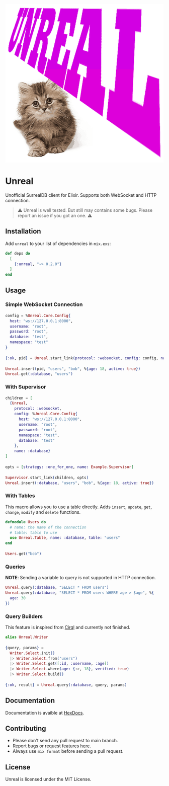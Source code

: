 ![](./assets/unreal.png)

# Unreal

Unofficial SurrealDB client for Elixir. Supports both WebSocket and HTTP connection.

> ⚠️ Unreal is well tested. But still may contains some bugs. Please report an issue if you got an one. ⚠️

## Installation

Add `unreal` to your list of dependencies in `mix.exs`:

```elixir
def deps do
  [
    {:unreal, "~> 0.2.0"}
  ]
end
```

## Usage

### Simple WebSocket Connection

```elixir
config = %Unreal.Core.Config{
  host: "ws://127.0.0.1:8000",
  username: "root",
  password: "root",
  database: "test",
  namespace: "test"
}

{:ok, pid} = Unreal.start_link(protocol: :websocket, config: config, name: :database)

Unreal.insert(pid, "users", "bob", %{age: 18, active: true})
Unreal.get(:database, "users")
```

### With Supervisor

```elixir
children = [
  {Unreal,
    protocol: :websocket,
    config: %Unreal.Core.Config{
      host: "ws://127.0.0.1:8000",
      username: "root",
      password: "root",
      namespace: "test",
      database: "test"
    },
    name: :database}
]

opts = [strategy: :one_for_one, name: Example.Supervisor]

Supervisor.start_link(children, opts)
Unreal.insert(:database, "users", "bob", %{age: 18, active: true})
```

### With Tables

This macro allows you to use a table directly. Adds `insert`, `update`, `get`, `change`, `modify` and `delete` functions.

```elixir
defmodule Users do
  # name: the name of the connection
  # table: table to use
  use Unreal.Table, name: :database, table: "users"
end

Users.get("bob")
```

### Queries

**NOTE**: Sending a variable to query is not supported in HTTP connection.

```elixir
Unreal.query(:database, "SELECT * FROM users")
Unreal.query(:database, "SELECT * FROM users WHERE age > $age", %{
  age: 30
})
```

### Query Builders

This feature is inspired from [Cirql](https://github.com/StarlaneStudios/cirql) and currently not finished.

```elixir
alias Unreal.Writer

{query, params} =
  Writer.Select.init()
  |> Writer.Select.from("users")
  |> Writer.Select.get([:id, :username, :age])
  |> Writer.Select.where(age: {:>, 18}, verified: true)
  |> Writer.Select.build()

{:ok, result} = Unreal.query(:database, query, params)
```

## Documentation

Documentation is avaible at [HexDocs](https://hexdocs.pm/unreal).

## Contributing

- Please don't send any pull request to main branch.
- Report bugs or request features [here](https://github.com/cart96/unreal/issues).
- Always use `mix format` before sending a pull request.

## License

Unreal is licensed under the MIT License.
